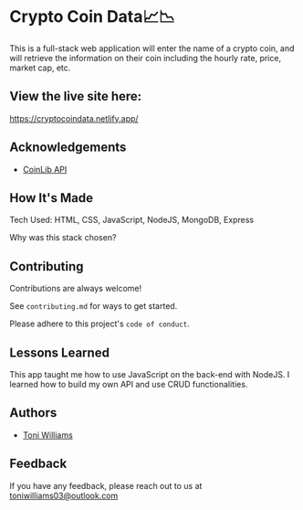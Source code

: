 # Crypto Coin Data📈📉

This is a full-stack web application will enter the name of a crypto coin, and will retrieve the information on their coin including the hourly rate, price, market cap, etc.

## View the live site here: 
https://cryptocoindata.netlify.app/

## Acknowledgements 
 - [CoinLib API](https://coinlib.io/apidocs)

## How It's Made
Tech Used: HTML, CSS, JavaScript, NodeJS, MongoDB, Express

Why was this stack chosen?


## Contributing

Contributions are always welcome!

See `contributing.md` for ways to get started.

Please adhere to this project's `code of conduct`.

## Lessons Learned
This app taught me how to use JavaScript on the back-end with NodeJS. I learned how to build my own API and use CRUD functionalities.

## Authors

- [Toni Williams](https://www.github.com/toniwilliams1)

## Feedback

If you have any feedback, please reach out to us at toniwilliams03@outlook.com
